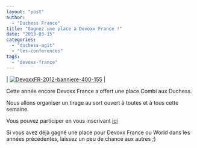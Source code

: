 ```yaml
---
layout: "post"
author:
  - "Duchess France"
title: "Gagnez une place à Devoxx France !"
date: "2013-03-15"
categories:
  - "duchess-agit"
  - "les-conferences"
tags:
  - "devoxx-france"
---
```


| [![DevoxxFR-2012-banniere-400-155](/assets/2013/03/2013-03-15-gagnez-une-place-a-devoxx-france/DevoxxFR-2012-banniere-400-155.png)](/assets/2013/03/2013-03-15-gagnez-une-place-a-devoxx-france/DevoxxFR-2012-banniere-400-155.png) |

Cette année encore Devoxx France a offert une place Combi aux Duchess.

Nous allons organiser un tirage au sort ouvert à toutes et à tous cette semaine.

Vous pouvez participer en vous inscrivant [ici](https://docs.google.com/forms/d/1dtQA3Aa96zc__5NuLspK-xf5VjMf1uiFEgbqE7sTUXk/viewform "Tirage au sort")

Si vous avez déjà gagné une place pour Devoxx France ou World dans les années précédentes, laissez un peu de chance aux autres ;)

